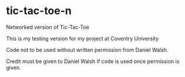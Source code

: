 # tic-tac-toe-n
Networked version of Tic-Tac-Toe


This is my testing version for my project at Coventry University

Code not to be used without written permission from Daniel Walsh.

Credit must be given to Daniel Walsh if code is used once permission is given.
